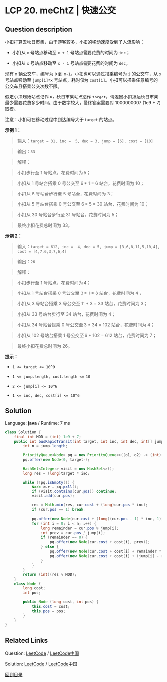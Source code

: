 ﻿# LCP 20. meChtZ | 快速公交

## Question description

<!--If you want to use the English description, use  instead-->
小扣打算去秋日市集，由于游客较多，小扣的移动速度受到了人流影响：
- 小扣从 `x` 号站点移动至 `x + 1` 号站点需要花费的时间为 `inc`；
- 小扣从 `x` 号站点移动至 `x - 1` 号站点需要花费的时间为 `dec`。

现有 `m` 辆公交车，编号为 `0` 到 `m-1`。小扣也可以通过搭乘编号为 `i` 的公交车，从 `x` 号站点移动至 `jump[i]*x` 号站点，耗时仅为 `cost[i]`。小扣可以搭乘任意编号的公交车且搭乘公交次数不限。

假定小扣起始站点记作 `0`，秋日市集站点记作 `target`，请返回小扣抵达秋日市集最少需要花费多少时间。由于数字较大，最终答案需要对 1000000007 (1e9 + 7) 取模。

注意：小扣可在移动过程中到达编号大于 `target` 的站点。

**示例 1：**
>输入：`target = 31, inc =  5, dec = 3, jump = [6], cost = [10]`
>
>输出：`33`
>
>解释：
>小扣步行至 1 号站点，花费时间为 5；
>小扣从 1 号站台搭乘 0 号公交至 6 * 1 = 6 站台，花费时间为 10；
>小扣从 6 号站台步行至 5 号站台，花费时间为 3；
>小扣从 5 号站台搭乘 0 号公交至 6 * 5 = 30 站台，花费时间为 10；
>小扣从 30 号站台步行至 31 号站台，花费时间为 5；
>最终小扣花费总时间为 33。


**示例 2：**
>输入：`target = 612, inc =  4, dec = 5, jump = [3,6,8,11,5,10,4], cost = [4,7,6,3,7,6,4]`
>
>输出：`26`
>
>解释：
>小扣步行至 1 号站点，花费时间为 4；
>小扣从 1 号站台搭乘 0 号公交至 3 * 1 = 3 站台，花费时间为 4；
>小扣从 3 号站台搭乘 3 号公交至 11 * 3 = 33 站台，花费时间为 3；
>小扣从 33 号站台步行至 34 站台，花费时间为 4；
>小扣从 34 号站台搭乘 0 号公交至 3 * 34 = 102 站台，花费时间为 4；
>小扣从 102 号站台搭乘 1 号公交至 6 * 102 = 612 站台，花费时间为 7； 
>最终小扣花费总时间为 26。


**提示：**
- `1 <= target <= 10^9`
- `1 <= jump.length, cost.length <= 10`
- `2 <= jump[i] <= 10^6`
- `1 <= inc, dec, cost[i] <= 10^6`



## Solution

Language: **java**  /  Runtime: 7 ms

```java
class Solution {
    final int MOD = (int) 1e9 + 7;
    public int busRapidTransit(int target, int inc, int dec, int[] jump, int[] cost) {
        int n = jump.length;

        PriorityQueue<Node> pq = new PriorityQueue<>((o1, o2) -> (int) ((o1.cost - o2.cost) % MOD));
        pq.offer(new Node(0, target));

        HashSet<Integer> visit = new HashSet<>();
        long res = (long)target * inc;

        while (!pq.isEmpty()) {
            Node cur = pq.poll();
            if (visit.contains(cur.pos)) continue;
            visit.add(cur.pos);

            res = Math.min(res, cur.cost + (long)cur.pos * inc);
            if (cur.pos == 1) break;
            
            pq.offer(new Node(cur.cost + (long)(cur.pos - 1) * inc, 1));
            for (int i = 0; i < n; i++) {
                long remainder = cur.pos % jump[i];
                int prev = cur.pos / jump[i];
                if (remainder == 0) {
                    pq.offer(new Node(cur.cost + cost[i], prev));
                } else {
                    pq.offer(new Node(cur.cost + cost[i] + remainder * inc, prev));
                    pq.offer(new Node(cur.cost + cost[i] + (jump[i] - remainder) * dec, prev + 1));
                }
            }
        }
        return (int)(res % MOD);
    }
    class Node {
        long cost;
        int pos;

        public Node (long cost, int pos) {
            this.cost = cost;
            this.pos = pos;
        }
    }
}


```



## Related Links

Question: [LeetCode](https://leetcode.com/problems/meChtZ/description/)  /  [LeetCode中国](https://leetcode-cn.com/problems/meChtZ/description/)

Solution: [LeetCode](https://leetcode.com/articles/meChtZ/)  /  [LeetCode中国](https://leetcode-cn.com/articles/meChtZ/)

[回到目录](../README.md)